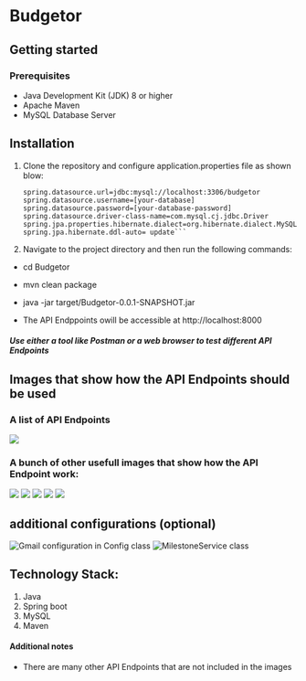 # Budgetor

## Getting started

### Prerequisites

- Java Development Kit (JDK) 8 or higher
- Apache Maven
- MySQL Database Server

## Installation

1. Clone the repository and configure application.properties file as shown blow:

   ````server.port=8000
   spring.datasource.url=jdbc:mysql://localhost:3306/budgetor
   spring.datasource.username=[your-database]
   spring.datasource.password=[your-database-password]
   spring.datasource.driver-class-name=com.mysql.cj.jdbc.Driver
   spring.jpa.properties.hibernate.dialect=org.hibernate.dialect.MySQL8Dialect
   spring.jpa.hibernate.ddl-auto= update```

   ````

2. Navigate to the project directory and then run the following commands:

- cd Budgetor

- mvn clean package
- java -jar target/Budgetor-0.0.1-SNAPSHOT.jar

- The API Endppoints owill be accessible at http://localhost:8000

##### Use either a tool like Postman or a web browser to test different API Endpoints

## Images that show how the API Endpoints should be used

### A list of API Endpoints

![](./src/main/resources/static/image1.png)

### A bunch of other usefull images that show how the API Endpoint work:

![](./src/main/resources/static/image2.png)
![](./src/main/resources/static/image6.png)
![](./src/main/resources/static/image5.png)
![](src/main/resources/static/image3.png)
![](./src/main/resources/static/image4.png)

## additional configurations (optional)

![Gmail configuration in Config class](./src/main/resources/static/image7.png)
![MilestoneService class](./src/main/resources/static/image8.png)

## Technology Stack:

1. Java
2. Spring boot
3. MySQL
4. Maven

#### Additional notes

- There are many other API Endpoints that are not included in the images
